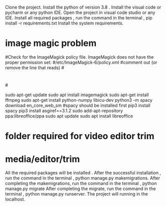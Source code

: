 Clone the project.
Install the python of version 3.8 .
Install the visual code or pycharm or any python IDE.
Open the project in visual code studio or any IDE.
Install all required packages , run the command in the terminal , pip install -r requirements.txt
Install the system requirements.
# image magic problem
#Check for the ImageMagick policy file. ImageMagick does not have the proper permission set:
#/etc/ImageMagick-6/policy.xml
#comment out (or remove the line that reads)
#<policy domain="path" rights="none" pattern="@*" />
#
#<!-- <policy domain="path" rights="none" pattern="@*" /> -->

sudo apt-get update
sudo apt install imagemagick
sudo apt-get install ffmpeg
sudo apt-get install python-numpy libicu-dev
python3 -m spacy download en_core_web_sm #spacy should be installed first pip3 install spacy
pip3 install asgiref==3.1.2
sudo add-apt-repository ppa:libreoffice/ppa
sudo apt update
sudo apt install libreoffice

# folder required for video editor trim
# media/editor/trim
All the required packages will be installed . After the successful installation , run the command in the terminal , python manage.py makemigrations. 
After completing the makemigrations, run the command in the terminal , python manage.py migrate
After completing the migrate, run the command in the terminal , python manage.py runserver.
The project will running in the localhost.